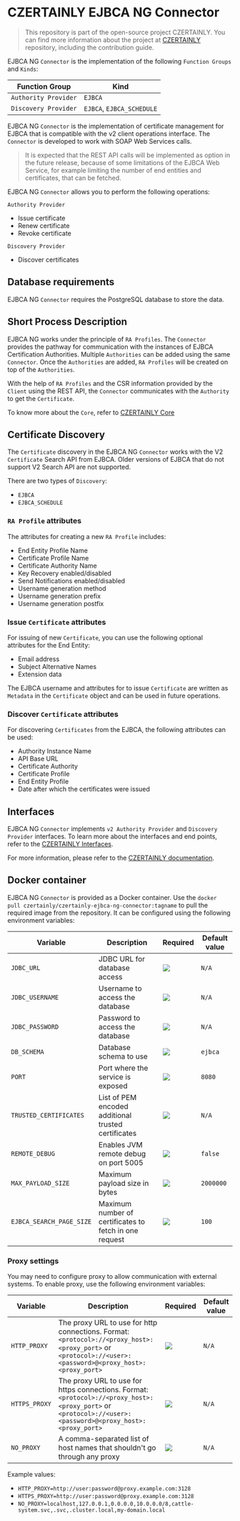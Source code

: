 # CZERTAINLY EJBCA NG Connector

> This repository is part of the open-source project CZERTAINLY. You can find more information about the project at [CZERTAINLY](https://github.com/CZERTAINLY/CZERTAINLY) repository, including the contribution guide.

EJBCA NG `Connector` is the implementation of the following `Function Groups` and `Kinds`:

| Function Group       | Kind                      |
|----------------------|---------------------------|
| `Authority Provider` | `EJBCA`                   |
| `Discovery Provider` | `EJBCA`, `EJBCA_SCHEDULE` |

EJBCA NG `Connector` is the implementation of certificate management for EJBCA that is compatible with the v2 client operations interface. The `Connector` is developed to work with SOAP Web Services calls.

> It is expected that the REST API calls will be implemented as option in the future release, because of some limitations of the EJBCA Web Service, for example limiting the number of end entities and certificates, that can be fetched.

EJBCA NG `Connector` allows you to perform the following operations:

`Authority Provider`
- Issue certificate
- Renew certificate
- Revoke certificate

`Discovery Provider`
- Discover certificates

## Database requirements

EJBCA NG `Connector` requires the PostgreSQL database to store the data.

## Short Process Description

EJBCA NG works under the principle of `RA Profiles`. The `Connector` provides the pathway for communication with the instances of EJBCA Certification Authorities. Multiple `Authorities` can be added using the same `Connector`. Once the `Authorities` are added, `RA Profiles` will be created on top of the `Authorities`.

With the help of `RA Profiles` and the CSR information provided by the `Client` using the REST API, the `Connector` communicates with the `Authority` to get the `Certificate`.

To know more about the `Core`, refer to [CZERTAINLY Core](https://github.com/CZERTAINLY/CZERTAINLY-Core)

## Certificate Discovery

The `Certificate` discovery in the EJBCA NG `Connector` works with the V2 `Certificate` Search API from EJBCA. Older versions of EJBCA that do not support V2 Search API are not supported.

There are two types of `Discovery`:
- `EJBCA`
- `EJBCA_SCHEDULE`

### `RA Profile` attributes

The attributes for creating a new `RA Profile` includes:
- End Entity Profile Name
- Certificate Profile Name
- Certificate Authority Name
- Key Recovery enabled/disabled
- Send Notifications enabled/disabled
- Username generation method
- Username generation prefix
- Username generation postfix

### Issue `Certificate` attributes

For issuing of new `Certificate`, you can use the following optional attributes for the End Entity:
- Email address
- Subject Alternative Names
- Extension data

The EJBCA username and attributes for to issue `Certificate` are written as `Metadata` in the `Certificate` object and can be used in future operations.

### Discover `Certificate` attributes

For discovering `Certificates` from the EJBCA, the following attributes can be used:
- Authority Instance Name
- API Base URL
- Certificate Authority
- Certificate Profile
- End Entity Profile
- Date after which the certificates were issued

## Interfaces

EJBCA NG `Connector` implements `v2 Authority Provider` and `Discovery Provider` interfaces. To learn more about the interfaces and end points, refer to the [CZERTAINLY Interfaces](https://github.com/CZERTAINLY/CZERTAINLY-Interfaces).

For more information, please refer to the [CZERTAINLY documentation](https://docs.czertainly.com).

## Docker container

EJBCA NG `Connector` is provided as a Docker container. Use the `docker pull czertainly/czertainly-ejbca-ng-connector:tagname` to pull the required image from the repository. It can be configured using the following environment variables:

| Variable                 | Description                                            | Required                                           | Default value |
|--------------------------|--------------------------------------------------------|----------------------------------------------------|---------------|
| `JDBC_URL`               | JDBC URL for database access                           | ![](https://img.shields.io/badge/-YES-success.svg) | `N/A`         |
| `JDBC_USERNAME`          | Username to access the database                        | ![](https://img.shields.io/badge/-YES-success.svg) | `N/A`         |
| `JDBC_PASSWORD`          | Password to access the database                        | ![](https://img.shields.io/badge/-YES-success.svg) | `N/A`         |
| `DB_SCHEMA`              | Database schema to use                                 | ![](https://img.shields.io/badge/-NO-red.svg)      | `ejbca`       |
| `PORT`                   | Port where the service is exposed                      | ![](https://img.shields.io/badge/-NO-red.svg)      | `8080`        |
| `TRUSTED_CERTIFICATES`   | List of PEM encoded additional trusted certificates    | ![](https://img.shields.io/badge/-NO-red.svg)      | `N/A`         |
| `REMOTE_DEBUG`           | Enables JVM remote debug on port 5005                  | ![](https://img.shields.io/badge/-NO-red.svg)      | `false`       |
| `MAX_PAYLOAD_SIZE`       | Maximum payload size in bytes                          | ![](https://img.shields.io/badge/-NO-red.svg)      | `2000000`     |
| `EJBCA_SEARCH_PAGE_SIZE` | Maximum number of certificates to fetch in one request | ![](https://img.shields.io/badge/-NO-red.svg)      | `100`         |

### Proxy settings

You may need to configure proxy to allow communication with external systems.
To enable proxy, use the following environment variables:

| Variable      | Description                                                                                                                                                | Required                                      | Default value |
|---------------|------------------------------------------------------------------------------------------------------------------------------------------------------------|-----------------------------------------------|---------------|
| `HTTP_PROXY`  | The proxy URL to use for http connections. Format: `<protocol>://<proxy_host>:<proxy_port>` or `<protocol>://<user>:<password>@<proxy_host>:<proxy_port>`  | ![](https://img.shields.io/badge/-NO-red.svg) | `N/A`         |
| `HTTPS_PROXY` | The proxy URL to use for https connections. Format: `<protocol>://<proxy_host>:<proxy_port>` or `<protocol>://<user>:<password>@<proxy_host>:<proxy_port>` | ![](https://img.shields.io/badge/-NO-red.svg) | `N/A`         |
| `NO_PROXY`    | A comma-separated list of host names that shouldn't go through any proxy                                                                                   | ![](https://img.shields.io/badge/-NO-red.svg) | `N/A`         |

Example values:
- `HTTP_PROXY=http://user:password@proxy.example.com:3128`
- `HTTPS_PROXY=http://user:password@proxy.example.com:3128`
- `NO_PROXY=localhost,127.0.0.1,0.0.0.0,10.0.0.0/8,cattle-system.svc,.svc,.cluster.local,my-domain.local`
